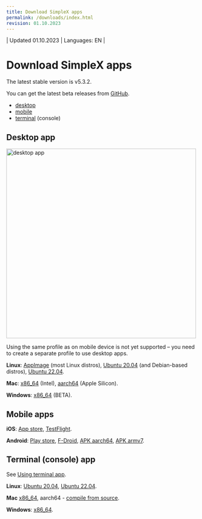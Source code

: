 ```yaml
---
title: Download SimpleX apps
permalink: /downloads/index.html
revision: 01.10.2023
---
```


| Updated 01.10.2023 | Languages: EN |
# Download SimpleX apps

The latest stable version is v5.3.2.

You can get the latest beta releases from [GitHub](https://github.com/simplex-chat/simplex-chat/releases).

- [desktop](#desktop-app)
- [mobile](#mobile-apps)
- [terminal](#terminal-console-app) (console)

## Desktop app

<img src="/docs/images/simplex-desktop-light.png" alt="desktop app" width=500>

Using the same profile as on mobile device is not yet supported – you need to create a separate profile to use desktop apps.

**Linux**: [AppImage](https://github.com/simplex-chat/simplex-chat/releases/download/v5.3.2/simplex-desktop-x86_64.AppImage) (most Linux distros), [Ubuntu 20.04](https://github.com/simplex-chat/simplex-chat/releases/download/v5.3.2/simplex-desktop-ubuntu-20_04-x86_64.deb) (and Debian-based distros), [Ubuntu 22.04](https://github.com/simplex-chat/simplex-chat/releases/download/v5.3.2/simplex-desktop-ubuntu-22_04-x86_64.deb).

**Mac**: [x86_64](https://github.com/simplex-chat/simplex-chat/releases/download/v5.3.2/simplex-desktop-macos-x86_64.dmg) (Intel), [aarch64](https://github.com/simplex-chat/simplex-chat/releases/download/v5.3.1/simplex-desktop-macos-aarch64.dmg) (Apple Silicon).

**Windows**: [x86_64](https://github.com/simplex-chat/simplex-chat/releases/download/v5.4.0-beta.0/simplex-desktop-windows-x86-64.msi) (BETA).

## Mobile apps

**iOS**: [App store](https://apps.apple.com/us/app/simplex-chat/id1605771084), [TestFlight](https://testflight.apple.com/join/DWuT2LQu).

**Android**: [Play store](https://play.google.com/store/apps/details?id=chat.simplex.app), [F-Droid](https://simplex.chat/fdroid/), [APK aarch64](https://github.com/simplex-chat/simplex-chat/releases/download/v5.3.2/simplex.apk), [APK armv7](https://github.com/simplex-chat/simplex-chat/releases/download/v5.3.2/simplex-armv7a.apk).

## Terminal (console) app

See [Using terminal app](/docs/CLI.md).

**Linux**: [Ubuntu 20.04](https://github.com/simplex-chat/simplex-chat/releases/download/v5.3.2/simplex-chat-ubuntu-20_04-x86-64), [Ubuntu 22.04](https://github.com/simplex-chat/simplex-chat/releases/download/v5.3.2/simplex-chat-ubuntu-22_04-x86-64).

**Mac** [x86_64](https://github.com/simplex-chat/simplex-chat/releases/download/v5.3.2/simplex-chat-macos-x86-64), aarch64 - [compile from source](./CLI.md#).

**Windows**: [x86_64](https://github.com/simplex-chat/simplex-chat/releases/download/v5.3.2/simplex-chat-windows-x86-64).
